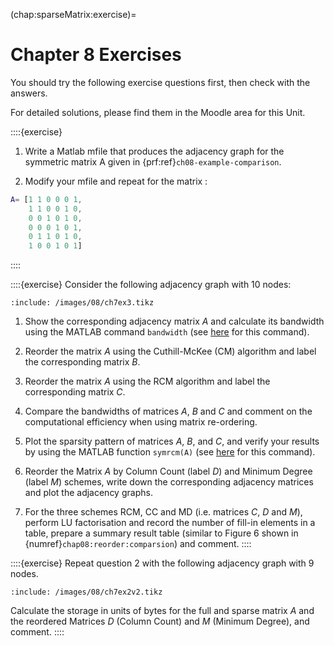 (chap:sparseMatrix:exercise)=
# Chapter 8 Exercises

You should try the following exercise questions first, then check with the answers. 

For detailed solutions, please find them in the Moodle area for this Unit.

::::{exercise}

1. Write a Matlab mfile that produces the adjacency graph for the symmetric matrix A given in {prf:ref}`ch08-example-comparison`. 
    
2. Modify your mfile and repeat for the matrix :
    
```matlab
A= [1 1 0 0 0 1,
    1 1 0 0 1 0, 
    0 0 1 0 1 0,
    0 0 0 1 0 1, 
    0 1 1 0 1 0, 
    1 0 0 1 0 1]
```
::::

::::{exercise}
Consider the following adjacency graph with 10 nodes:

```{tikz}
:include: /images/08/ch7ex3.tikz
```

1. Show the corresponding adjacency matrix $A$ and calculate its bandwidth using the MATLAB command `bandwidth` (see [here](https://uk.mathworks.com/help/matlab/ref/bandwidth.html?s_tid=srchtitle_site_search_1_bandwidth) for this command). 
    
2. Reorder the matrix $A$ using the Cuthill-McKee (CM) algorithm and label the corresponding matrix $B$. 
    
3. Reorder the matrix $A$ using the RCM algorithm and label the corresponding matrix $C$. 

4. Compare the bandwidths of matrices $A$, $B$ and $C$ and comment on the computational efficiency when using matrix re-ordering. 
    
5. Plot the sparsity pattern of matrices $A$, $B$, and $C$, and verify your results by using the MATLAB function `symrcm(A)` (see [here](https://uk.mathworks.com/help/matlab/ref/symrcm.html?searchHighlight=symrcm&s_tid=srchtitle_support_results_1_symrcm) for this command). 

6. Reorder the Matrix $A$ by Column Count (label $D$) and Minimum Degree (label $M$) schemes, write down the corresponding adjacency matrices and plot the adjacency graphs. 

7.  For the three schemes RCM, CC and MD (i.e. matrices $C$, $D$ and $M$), perform LU factorisation and record the number of fill-in elements in a table, prepare a summary result table (similar to Figure 6 shown in {numref}`chap08:reorder:comparsion`) and comment.
::::

::::{exercise}
Repeat question 2 with the following adjacency graph with 9 nodes.

```{tikz}
:include: /images/08/ch7ex2v2.tikz
```

Calculate the storage in units of bytes for the full and sparse
matrix $A$ and the reordered Matrices $D$ (Column Count) and $M$
(Minimum Degree), and comment.
::::